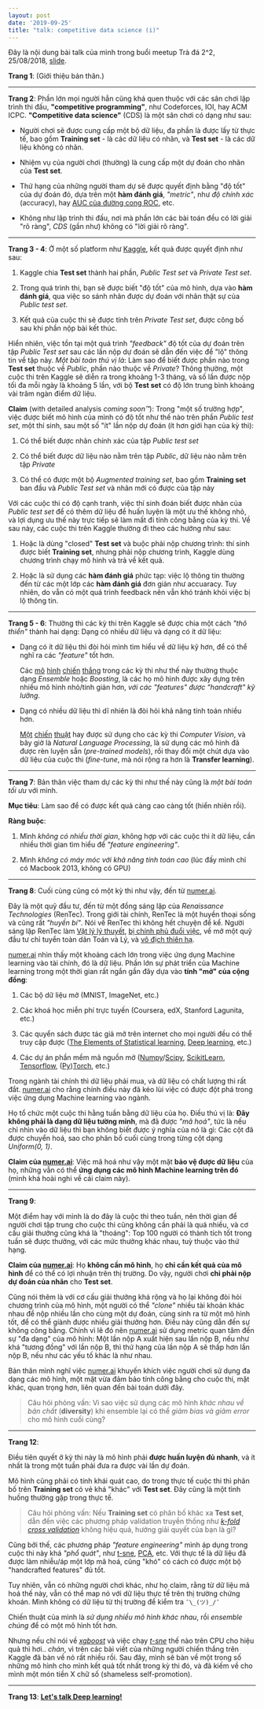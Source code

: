 ```yaml
---
layout: post
date: '2019-09-25'
title: "talk: competitive data science (i)"
---
```


Đây là nội dung bài talk của mình trong buổi meetup Trà đá 2^2, 25/08/2018, [slide](https://docs.google.com/presentation/d/1-g6w62GC8ikhBpVFwkLJaQ1A1yaDiZ55Ig-nI8nfzVI/).

**Trang 1**: (Giới thiệu bản thân.)

---

**Trang 2**: Phần lớn mọi người hẳn cũng khá quen thuộc với các sân chơi lập trình thi đấu, **"competitive programming"**, như Codeforces, IOI, hay ACM ICPC. **"Competitive data science"** (CDS) là một sân chơi có dạng như sau:

- Người chơi sẽ được cung cấp một bộ dữ liệu, đa phần là được lấy từ thực tế, bao gồm **Training set** - là các dữ liệu có nhãn, và **Test set** - là các dữ liệu không có nhãn.

- Nhiệm vụ của người chơi (thường) là cung cấp một dự đoán cho nhãn của **Test set**.

- Thứ hạng của những người tham dự sẽ được quyết định bằng "độ tốt" của dự đoán đó, dựa trên một **hàm đánh giá**, *"metric"*, như *độ chính xác* (accuracy), hay [AUC của đường cong ROC](https://en.wikipedia.org/wiki/Receiver_operating_characteristic), etc.

- Không như lập trình thi đấu, nơi mà phần lớn các bài toán đều có lời giải "rõ ràng", *CDS* (gần như) không có "lời giải rõ ràng".

---

**Trang 3 - 4**: Ở một số platform như [Kaggle](https://kaggle.com/), kết quả được quyết định như sau:

1. Kaggle chia **Test set** thành hai phần, *Public Test set* và *Private Test set*.

2. Trong quá trình thi, bạn sẽ được biết "độ tốt" của mô hình, dựa vào **hàm đánh giá**, qua việc so sánh nhãn được dự đoán với nhãn thật sự của *Public test set*.

3. Kết quả của cuộc thi sẽ được tính trên *Private Test set*, được công bố sau khi phần nộp bài kết thúc.

Hiển nhiên, việc tồn tại một quá trình *"feedback"* độ tốt của dự đoán trên tập *Public Test set* sau các lần nộp dự đoán sẽ dẫn đến việc để "lộ" thông tin về tập này. *Một bài toán thú vị là*: Làm sao để biết được phần nào trong **Test set** thuộc về *Public*, phần nào thuộc về *Private*? Thông thường, một cuộc thi trên Kaggle sẽ diễn ra trong khoảng 1-3 tháng, và số lần được nộp tối đa mỗi ngày là khoảng 5 lần, với bộ **Test set** có độ lớn trung bình khoảng vài trăm ngàn điểm dữ liệu.

**Claim** (with detailed analysis *coming soon™*): Trong "một số trường hợp", việc được biết mô hình của mình có độ tốt như thế nào trên phần *Public test set*, một thí sinh, sau một số "ít" lần nộp dự đoán (ít hơn giới hạn của kỳ thi):

1. Có thể biết được nhãn chính xác của tập *Public test set*

2. Có thể biết được dữ liệu nào nằm trên tập *Public*, dữ liệu nào nằm trên tập *Private*

3. Có thể có được một bộ *Augmented training set*, bao gồm **Training set** ban đầu và *Public Test set* và nhãn mới có được của tập này

Với các cuộc thi có độ cạnh tranh, việc thí sinh đoán biết được nhãn của *Public test set* để có thêm dữ liệu để huấn luyện là một ưu thế không nhỏ, và lợi dụng ưu thế này trực tiếp sẽ làm mất đi tính công bằng của kỳ thi. Về sau này, các cuộc thi trên Kaggle thường đi theo các hướng như sau:

1. Hoặc là dùng "closed" **Test set** và buộc phải nộp chương trình: thí sinh được biết **Training set**, nhưng phải nộp chương trình, Kaggle dùng chương trình chạy mô hình và trả về kết quả.

2. Hoặc là sử dụng các **hàm đánh giá** phức tạp: việc lộ thông tin thường đến từ các một lớp các **hàm đánh giá** đơn giản như accuaracy. Tuy nhiên, do vẫn có một quá trình feedback nên vẫn khó tránh khỏi việc bị lộ thông tin.

---

**Trang 5 - 6**: Thường thì các kỳ thi trên Kaggle sẽ được chia một cách *"thô thiển"* thành hai dạng: Dạng có nhiều dữ liệu và dạng có ít dữ liệu:

- Dạng có ít dữ liệu thì đòi hỏi mình tìm hiểu về dữ liệu kỹ hơn, để có thể nghĩ ra các *"feature"* tốt hơn.

    Các [mô](http://blog.kaggle.com/2017/12/28/mercedez-benz-greener-masking-first-place/) [hình](http://blog.kaggle.com/2017/09/21/instacart-market-basket-analysis-winners-interview-2nd-place-kazuki-onodera/) [chiến](http://blog.kaggle.com/2017/05/11/two-sigma-financial-modeling-code-competition-5th-place-winners-interview-team-best-fitting-bestfitting-zero-circlecircle/) [thắng](http://blog.kaggle.com/2017/03/17/outbrain-click-prediction-competition-winners-interview-2nd-place-team-brain-afk-darragh-marios-mathias-alexey/) trong các kỳ thi như thế này thường thuộc dạng *Ensemble* hoặc *Boosting*, là các họ mô hình được xây dựng trên nhiều mô hình nhỏ/tinh giản hơn, *với các "features" được "handcraft" kỹ lưỡng*.

- Dạng có nhiều dữ liệu thì dĩ nhiên là đòi hỏi khả năng tính toán nhiều hơn.

    [Một](http://blog.kaggle.com/2017/12/22/carvana-image-masking-first-place-interview/) [chiến](http://blog.kaggle.com/2017/10/17/planet-understanding-the-amazon-from-space-1st-place-winners-interview/) [thuật](http://blog.kaggle.com/2017/08/22/intel-mobileodt-cervical-cancer-screening-competition-1st-place-winners-interview-team-towards-empirically-stable-training/) hay được sử dụng cho các kỳ thi *Computer Vision*, và bây giờ là *Natural Language Processing*, là sử dụng các mô hình đã được rèn luyện sẵn (*pre-trained models*), rồi thay đổi một chút dựa vào dữ liệu của cuộc thi (*fine-tune*, mà nói rộng ra hơn là **Transfer learning**).

---

**Trang 7**: Bản thân việc tham dự các kỳ thi như thế này cũng là *một bài toán tối ưu* với mình.

**Mục tiêu**: Làm sao để có được kết quả càng cao càng tốt (hiển nhiên rồi).

**Ràng buộc**:

1. Mình *không có nhiều thời gian*, không hợp với các cuộc thi ít dữ liệu, cần nhiều thời gian tìm hiểu để *"feature engineering"*.

2. Mình *không có máy móc với khả năng tính toán cao* (lúc đấy mình chỉ có Macbook 2013, không có GPU)

---

**Trang 8**: Cuối cùng cũng có một kỳ thi như vậy, đến từ [numer.ai](numer.ai).

Đây là một quỹ đầu tư, đến từ một đồng sáng lập của *Renaissance Technologies* (RenTec). Trong giới tài chính, RenTec là một huyền thoại sống và cũng rất *"huyền bí"*. Nói về RenTec thì không hết chuyện để kể. Người sáng lập RenTec làm [Vật lý lý thuyết](https://en.wikipedia.org/wiki/Jim_Simons_(mathematician)), [bị chính phủ đuổi việc](https://www.ted.com/talks/jim_simons_a_rare_interview_with_the_mathematician_who_cracked_wall_street), về mở một quỹ đầu tư chỉ tuyển toàn dân Toán và Lý, và [vô địch thiên hạ](https://www.bloomberg.com/news/articles/2019-03-07/jim-simons-reveals-clues-to-medallion-fund-s-long-unrivaled-run).

[numer.ai](numer.ai) nhìn thấy một khoảng cách lớn trong việc ứng dụng Machine learning vào tài chính, đó là dữ liệu. Phần lớn sự phát triển của Machine learning trong một thời gian rất ngắn gần đây dựa vào **tính "mở" của cộng đồng**:

1. Các bộ dữ liệu mở (MNIST, ImageNet, etc.)

2. Các khoá học miễn phí trực tuyến (Coursera, edX, Stanford Lagunita, etc.)

3. Các quyển sách được tác giả mở trên internet cho mọi người đều có thể truy cập được ([The Elements of Statistical learning](https://web.stanford.edu/~hastie/ElemStatLearn/), [Deep learning](http://www.deeplearningbook.org/), etc.)

4. Các dự án phần mềm mã nguồn mở ([Numpy](https://github.com/numpy/numpy)/[Scipy](https://github.com/scipy/scipy), [ScikitLearn](https://github.com/scikit-learn/scikit-learn), [Tensorflow](https://github.com/tensorflow/tensorflow), ([Py](https://github.com/pytorch/pytorch))[Torch](https://github.com/torch/torch7), etc.)

Trong ngành tài chính thì dữ liệu phải mua, và dữ liệu có chất lượng thì rất đắt. [numer.ai](numer.ai) cho rằng chính điều này đã kéo lùi việc có được đột phá trong việc ứng dụng Machine learning vào ngành.

Họ tổ chức một cuộc thi hằng tuần bằng dữ liệu của họ. Điều thú vị là: **Đây không phải là dạng dữ liệu tường minh**, mà đã được *"mã hoá"*, tức là nếu chỉ nhìn vào dữ liệu thì bạn không biết được ý nghĩa của nó là gì: Các cột đã được chuyển hoá, sao cho phân bố cuối cùng trong từng cột dạng *Uniform(0, 1)*.

**Claim của [numer.ai](numer.ai)**: Việc mã hoá như vậy một mặt **bảo vệ được dữ liệu** của họ, những vẫn có thể **ứng dụng các mô hình Machine learning trên đó** (mình khá hoài nghi về cái claim này).

---

**Trang 9**:

Một điểm hay với mình là do đây là cuộc thi theo tuần, nên thời gian để người chơi tập trung cho cuộc thi cũng không cần phải là quá nhiều, và cơ cấu giải thưởng cũng khá là "thoáng": Top 100 người có thành tích tốt trong tuần sẽ được thưởng, với các mức thưởng khác nhau, tuỳ thuộc vào thứ hạng.

**Claim của [numer.ai](numer.ai)**: Họ **không cần mô hình**, họ **chỉ cần kết quả của mô hình** để có thể có lợi nhuận trên thị trường. Do vậy, người chơi **chỉ phải nộp dự đoán của nhãn** cho **Test set**.

Cũng nói thêm là với cơ cấu giải thưởng khá rộng và họ lại không đòi hỏi chương trình của mô hình, một người có thể *"clone"* nhiều tài khoản khác nhau để nộp nhiều lần cho cùng một dự đoán, cùng sinh ra từ một mô hình tốt, để có thể giành được nhiều giải thưởng hơn. Điều này cũng dẫn đến sự không công bằng. Chính vì lẽ đó nên [numer.ai](numer.ai) sử dụng metric quan tâm đến sự "đa dạng" của mô hình: Một lần nộp A xuất hiện sau lần nộp B, nếu như khá "tương đồng" với lần nộp B, thì thứ hạng của lần nộp A sẽ thấp hơn lần nộp B, nếu như các yếu tố khác là như nhau.

Bản thân mình nghĩ việc [numer.ai](numer.ai) khuyến khích việc người chơi sử dụng đa dạng các mô hình, một mặt vừa đảm bảo tính công bằng cho cuộc thi, mặt khác, quan trọng hơn, liên quan đến bài toán dưới đây.

> Câu hỏi phỏng vấn: Vì sao việc sử dụng các mô hình *khác nhau về bản chất* (**diversity**) khi ensemble lại có thể *giảm bias và giảm error* cho mô hình cuối cùng?

---

**Trang 12**:

Điều tiên quyết ở kỳ thi này là mô hình phải **được huấn luyện đủ nhanh**, và ít nhất là trong một tuần phải đưa ra được vài lần dự đoán.

Mô hình cũng phải có tính khái quát cao, do trong thực tế cuộc thi thì phân bố trên **Training set** có vẻ khá "khác" với **Test set**. Đây cũng là một tình huống thường gặp trong thực tế.

> Câu hỏi phỏng vấn: Nếu **Training set** có phân bố khác xa **Test set**, dẫn đến việc các phương pháp validation truyền thống như *[k-fold cross validation](https://en.wikipedia.org/wiki/Cross-validation_(statistics)#k-fold_cross-validation)* không hiệu quả, hướng giải quyết của bạn là gì?

Cũng bởi thế, các phương pháp *"feature engineering"* mình áp dụng trong cuộc thi này khá *"phổ quát"*, như [t-sne](https://lvdmaaten.github.io/tsne/), [PCA](https://en.wikipedia.org/wiki/Principal_component_analysis), etc. Với thực tế là dữ liệu đã được làm nhiễu/áp một lớp mã hoá, cũng "khó" có cách có được một bộ "handcrafted features" đủ tốt.

Tuy nhiên, vẫn có những người chơi khác, như họ claim, rằng từ dữ liệu mã hoá thế này, vẫn có thể map nó với dữ liệu thực tế trên thị trường chứng khoán. Mình không có dữ liệu từ thị trường để kiểm tra `¯\_(ツ)_/¯`

Chiến thuật của mình là *sử dụng nhiều mô hình khác nhau*, rồi *ensemble chúng* để có một mô hình tốt hơn.

Nhưng nếu chỉ nói về *[xgboost](https://github.com/dmlc/xgboost)* và việc chạy *[t-sne](https://lvdmaaten.github.io/tsne/)* thế nào trên CPU cho hiệu quả thì hơi.. *chán*, vì trên các bài viết của những người chiến thắng trên Kaggle đã bàn về nó rất nhiều rồi. Sau đây, mình sẽ bàn về một trong số những mô hình cho mình kết quả tốt nhất trong kỳ thi đó, và đã kiếm về cho mình một món tiền X chữ số (shameless self-promotion).

---

**Trang 13**: **[Let's talk Deep learning!](https://tatd.at/machine-learning/2019-09-26-talk-cds-ii/)**
